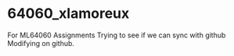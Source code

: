# 64060_xlamoreux
For ML64060 Assignments
Trying to see if we can sync with github
Modifying on github.
